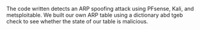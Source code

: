 The code written detects an ARP spoofing attack using PFsense, Kali, and metsploitable. We built our own ARP 
table using a dictionary abd tgeb check to see whether the state of our table is malicious.
